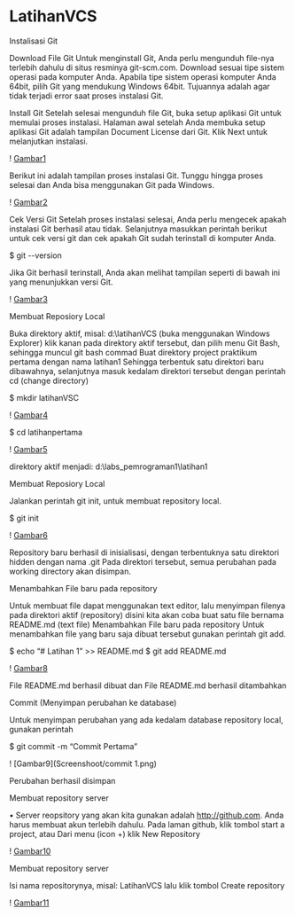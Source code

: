 # LatihanVCS

Instalisasi Git

Download File Git Untuk menginstall Git, Anda perlu mengunduh file-nya terlebih dahulu di situs resminya git-scm.com. Download sesuai tipe sistem operasi pada komputer Anda. Apabila tipe sistem operasi komputer Anda 64bit, pilih Git yang mendukung Windows 64bit. Tujuannya adalah agar tidak terjadi error saat proses instalasi Git.

Install Git Setelah selesai mengunduh file Git, buka setup aplikasi Git untuk memulai proses instalasi. Halaman awal setelah Anda membuka setup aplikasi Git adalah tampilan Document License dari Git. Klik Next untuk melanjutkan instalasi.

! [Gambar1](Screenshoot/instalgit.png)

Berikut ini adalah tampilan proses instalasi Git. Tunggu hingga proses selesai dan Anda bisa menggunakan Git pada Windows.

! [Gambar2](Screenshoot/instalgit2.png)

Cek Versi Git Setelah proses instalasi selesai, Anda perlu mengecek apakah instalasi Git berhasil atau tidak. Selanjutnya masukkan perintah berikut untuk cek versi git dan cek apakah Git sudah terinstall di komputer Anda.

$ git --version

Jika Git berhasil terinstall, Anda akan melihat tampilan seperti di bawah ini yang menunjukkan versi Git.

! [Gambar3](Screenshoot/tampilanawalgit1.png)


Membuat Reposiory Local

Buka direktory aktif, misal: d:\latihanVCS (buka menggunakan Windows Explorer) klik kanan pada direktory aktif tersebut, dan pilih menu Git Bash, sehingga muncul git bash commad Buat direktory project praktikum pertama dengan nama latihan1 Sehingga terbentuk satu direktori baru dibawahnya, selanjutnya masuk kedalam direktori tersebut dengan perintah cd (change directory)

$ mkdir latihanVSC

! [Gambar4](Screenshoot/mkdir1.png)

$ cd latihanpertama

! [Gambar5](Screenshoot/cd1.png)

direktory aktif menjadi: d:\labs_pemrograman1\latihan1


Membuat Reposiory Local

Jalankan perintah git init, untuk membuat repository local.

$ git init

! [Gambar6](Screenshoot/initgit.png.png)

Repository baru berhasil di inisialisasi, dengan terbentuknya satu direktori hidden dengan nama .git Pada direktori tersebut, semua perubahan pada working directory akan disimpan.

Menambahkan File baru pada repository

Untuk membuat file dapat menggunakan text editor, lalu menyimpan filenya pada direktori aktif (repository) disini kita akan coba buat satu file bernama README.md (text file) Menambahkan File baru pada repository Untuk menambahkan file yang baru saja dibuat tersebut gunakan perintah git add.

$ echo “# Latihan 1” >> README.md $ git add README.md

! [Gambar8](Screenshoot/add1.png)

File README.md berhasil dibuat dan File README.md berhasil ditambahkan

Commit (Menyimpan perubahan ke database)

Untuk menyimpan perubahan yang ada kedalam database repository local, gunakan perintah

$ git commit -m “Commit Pertama”

! [Gambar9](Screenshoot/commit 1.png)

Perubahan berhasil disimpan

Membuat repository server

• Server reopsitory yang akan kita gunakan adalah http://github.com. Anda harus membuat akun terlebih dahulu. Pada laman github, klik tombol start a project, atau Dari menu (icon +) klik New Repository

! [Gambar10](Screenshoot/creatrepository1.png)

Membuat repository server

Isi nama repositorynya, misal: LatihanVCS
lalu klik tombol Create repository

! [Gambar11](Screenshoot/createrepository.png)


















